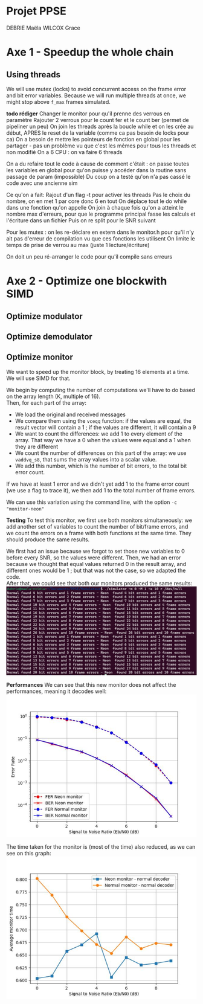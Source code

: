 # Projet PPSE
DEBRIE Maëla
WILCOX Grace

# Axe 1 - Speedup the whole chain
## Using threads
We will use mutex (locks) to avoid concurrent access on the frame error and bit error variables. Because we will run multiple threads at once, we might stop above `f_max` frames simulated.


**todo rédiger**
Changer le monitor pour qu'il prenne des verrous en paramètre
Rajouter 2 verrous pour le count fer et le count ber (permet de pipeliner un peu)
On join les threads après la boucle while et on les crée au début, APRES le reset de la variable (comme ca pas besoin de locks pour ca) 
On a besoin de mettre les pointeurs de fonction en global pour les partager - pas un problème vu que c'est les mêmes pour tous les threads et non modifié
On a 6 CPU : on va faire 6 threads

On a du refaire tout le code à cause de comment c'était : on passe toutes les variables en global pour qu'on puisse y accéder dans la routine sans passage de param (impossible)
Du coup on a testé qu'on n'a pas cassé le code avec une ancienne sim

Ce qu'on a fait:
Rajout d'un flag -t pour activer les threads
Pas le choix du nombre, on en met 1 par core donc 6 en tout
On déplace tout le do while dans une fonction qu'on appelle
On join à chaque fois qu'on a atteint le nombre max d'erreurs, pour que le programme principal fasse les calculs et l'écriture dans un fichier
Puis on re split pour le SNR suivant

Pour les mutex : on les re-déclare en extern dans le monitor.h pour qu'il n'y ait pas d'erreur de compilation vu que ces fonctions les utilisent
On limite le temps de prise de verrou au max (juste 1 lecture/écriture)

On doit un peu ré-arranger le code pour qu'il compile sans erreurs


# Axe 2 - Optimize one blockwith SIMD

## Optimize modulator


## Optimize demodulator

## Optimize monitor
We want to speed up the monitor block, by treating 16 elements at a time. We will use SIMD for that.

We begin by computing the number of computations we'll have to do based on the array length (K, multiple of 16).  
Then, for each part of the array:
- We load the original and received messages
- We compare them using the `vceqq` function: if the values are equal, the result vector will contain a 1 ; if the values are different, it will contain a 9
- We want to count the differences: we add 1 to every element of the array. That way we have a 0 when the values were equal and a 1 when they are different
- We count the number of differences on this part of the array: we use `vaddvq_s8`, that sums the array values into a scalar value.
- We add this number, which is the number of bit errors, to the total bit error count.

If we have at least 1 error and we didn't yet add 1 to the frame error count (we use a flag to trace it), we then add 1 to the total number of frame errors.

We can use this variation using the command line, with the option `-c "monitor-neon"`

**Testing**
To test this monitor, we first use both monitors simultaneously: we add another set of variables to count the number of bit/frame errors, and we count the errors on a frame with both functions at the same time. They should produce the same results.

We first had an issue because we forgot to set those new variables to 0 before every SNR, so the values were different. Then, we had an error because we thought that equal values returned 0 in the result array, and different ones would be 1 ; but that was not the case, so we adapted the code.  
After that, we could see that both our monitors produced the same results:
![alt text](monitor_debug.png)

**Performances**
We can see that this new monitor does not affect the performances, meaning it decodes well:
![monitor_perfs](monitor_upgrade_perfs.jpg)

The time taken for the monitor is (most of the time) also reduced, as we can see on this graph:
![monitor_perfs](monitor_upgrade.jpg)
